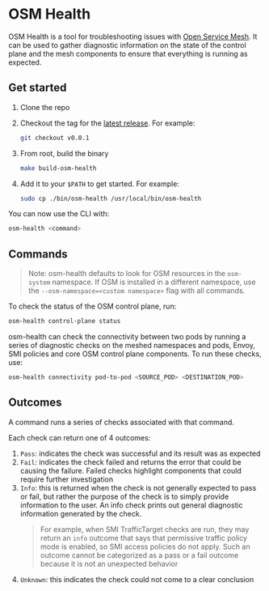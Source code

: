 # OSM Health
OSM Health is a tool for troubleshooting issues with [Open Service Mesh](https://github.com/openservicemesh/osm). It can
be used to gather diagnostic information on the state of the control plane and the mesh components to ensure that 
everything is running as expected.


## Get started

1. Clone the repo

1. Checkout the tag for the [latest release](https://github.com/openservicemesh/osm-health/releases). For example:
   ```bash
   git checkout v0.0.1
   ```

1. From root, build the binary
    ```bash
    make build-osm-health
    ```

1. Add it to your `$PATH` to get started. For example:
    ```bash
    sudo cp ./bin/osm-health /usr/local/bin/osm-health
    ```

You can now use the CLI with:
```bash
osm-health <command>
```

## Commands

> Note: osm-health defaults to look for OSM resources in the `osm-system` namespace. If OSM is installed in a different namespace, use the `--osm-namespace=<custom namespace>` flag with all commands.

To check the status of the OSM control plane, run:
```bash
osm-health control-plane status
```

osm-health can check the connectivity between two pods by running a series of diagnostic checks on the meshed namespaces and pods, 
Envoy, SMI policies and core OSM control plane components. To run these checks, use:

```bash
osm-health connectivity pod-to-pod <SOURCE_POD> <DESTINATION_POD>
```

## Outcomes
A command runs a series of checks associated with that command.

Each check can return one of 4 outcomes:
1. `Pass`: indicates the check was successful and its result was as expected
1. `Fail`: indicates the check failed and returns the error that could be causing the failure. Failed checks highlight
   components that could require further investigation
1. `Info`: this is returned when the check is not generally expected to pass or fail, but rather the purpose of the 
   check is to simply provide information to the user. An info check prints out general diagnostic information generated
   by the check.
    > For example, when SMI TrafficTarget checks are run, they may return an `info` outcome that says that permissive 
   > traffic policy mode is enabled, so SMI access policies do not apply. Such an outcome cannot be categorized as a 
   > pass or a fail outcome because it is not an unexpected behavior
1. `Unknown`: this indicates the check could not come to a clear conclusion